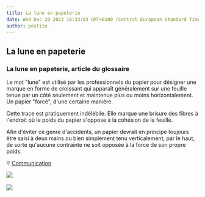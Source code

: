 ```yaml
---
title: La lune en papeterie
date: Wed Dec 20 2023 16:33:03 GMT+0100 (Central European Standard Time)
author: postite
---
```


## La lune en papeterie
### La lune en papeterie, article du glossaire
 Le mot "lune" est utilisé par les professionnels du papier pour désigner une marque en forme de croissant qui apparaît généralement sur une feuille tenue par un côté seulement et maintenue plus ou moins horizontalement. Un papier "forcé", d'une certaine manière.

Cette trace est pratiquement indélébile. Elle marque une brisure des fibres à l'endroit où le poids du papier s'oppose à la cohésion de la feuille.

Afin d'éviter ce genre d'accidents, un papier devrait en principe toujours être saisi à deux mains ou bien simplement tenu verticalement, par le haut, de sorte qu'aucune contrainte ne soit opposée à la force de son propre poids.



![](images/flechebas.gif) [Communication](http://www.artrealite.com/annonceurs.htm) 

[![](https://cbonvin.fr/sites/regie.artrealite.com/visuels/campagne1.png)](index-2.html#20131014)

![](https://cbonvin.fr/sites/regie.artrealite.com/visuels/campagne2.png)